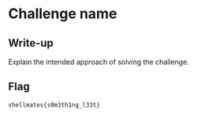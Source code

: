 # Challenge name

## Write-up

Explain the intended approach of solving the challenge. 

## Flag

`shellmates{s0m3th1ng_l33t}`
